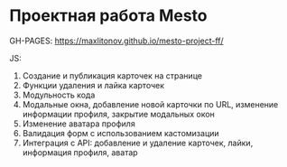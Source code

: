 # Проектная работа Mesto

GH-PAGES: https://maxlitonov.github.io/mesto-project-ff/

JS:
1. Создание и публикация карточек на странице
2. Функции удаления и лайка карточек
3. Модульность кода
3. Модальные окна, добавление новой карточки по URL, изменение информации профиля, закрытие модальных окон
4. Изменение аватара профиля
5. Валидация форм с использованием кастомизации
6. Интеграция с API: добавление и удаление карточек, лайки, информация профиля, аватар
